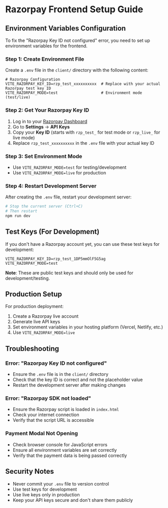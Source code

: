 # Razorpay Frontend Setup Guide

## Environment Variables Configuration

To fix the "Razorpay Key ID not configured" error, you need to set up environment variables for the frontend.

### Step 1: Create Environment File

Create a `.env` file in the `client/` directory with the following content:

```env
# Razorpay Configuration
VITE_RAZORPAY_KEY_ID=rzp_test_xxxxxxxxxx  # Replace with your actual Razorpay test key ID
VITE_RAZORPAY_MODE=test                   # Environment mode (test/live)
```

### Step 2: Get Your Razorpay Key ID

1. Log in to your [Razorpay Dashboard](https://dashboard.razorpay.com/)
2. Go to **Settings** → **API Keys**
3. Copy your **Key ID** (starts with `rzp_test_` for test mode or `rzp_live_` for live mode)
4. Replace `rzp_test_xxxxxxxxxx` in the `.env` file with your actual key ID

### Step 3: Set Environment Mode

- Use `VITE_RAZORPAY_MODE=test` for testing/development
- Use `VITE_RAZORPAY_MODE=live` for production

### Step 4: Restart Development Server

After creating the `.env` file, restart your development server:

```bash
# Stop the current server (Ctrl+C)
# Then restart
npm run dev
```

## Test Keys (For Development)

If you don't have a Razorpay account yet, you can use these test keys for development:

```env
VITE_RAZORPAY_KEY_ID=rzp_test_1DP5mmOlF5G5ag
VITE_RAZORPAY_MODE=test
```

**Note**: These are public test keys and should only be used for development/testing.

## Production Setup

For production deployment:

1. Create a Razorpay live account
2. Generate live API keys
3. Set environment variables in your hosting platform (Vercel, Netlify, etc.)
4. Use `VITE_RAZORPAY_MODE=live`

## Troubleshooting

### Error: "Razorpay Key ID not configured"
- Ensure the `.env` file is in the `client/` directory
- Check that the key ID is correct and not the placeholder value
- Restart the development server after making changes

### Error: "Razorpay SDK not loaded"
- Ensure the Razorpay script is loaded in `index.html`
- Check your internet connection
- Verify that the script URL is accessible

### Payment Modal Not Opening
- Check browser console for JavaScript errors
- Ensure all environment variables are set correctly
- Verify that the payment data is being passed correctly

## Security Notes

- Never commit your `.env` file to version control
- Use test keys for development
- Use live keys only in production
- Keep your API keys secure and don't share them publicly
